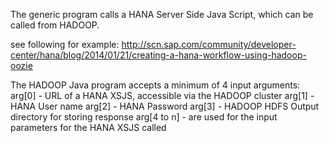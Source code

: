 The generic program calls a HANA Server Side Java Script, which can be called from HADOOP.

see following for example:
http://scn.sap.com/community/developer-center/hana/blog/2014/01/21/creating-a-hana-workflow-using-hadoop-oozie


The HADOOP Java program accepts a minimum of 4 input arguments:
arg[0]  - URL of a HANA XSJS, accessible via the HADOOP cluster
arg[1]  - HANA User name
arg[2]  - HANA Password
arg[3]  - HADOOP HDFS Output directory for storing response
arg[4 to n] - are used for the input parameters for the HANA XSJS called


